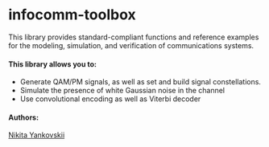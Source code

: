 # infocomm-toolbox
This library provides standard-compliant functions and reference examples for the modeling, simulation, and verification of communications systems. 
#### This library allows you to:
* Generate QAM/PM signals, as well as set and build signal constellations.
* Simulate the presence of white Gaussian noise in the channel
* Use convolutional encoding as well as Viterbi decoder


#### Authors:
[Nikita Yankovskii](https://github.com/justnik98)
